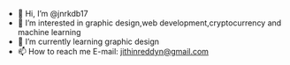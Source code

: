 - 👋 Hi, I’m @jnrkdb17
- 👀 I’m interested in graphic design,web development,cryptocurrency and machine learning
- 🌱 I’m currently learning graphic design
- 📫 How to reach me E-mail: jithinreddyn@gmail.com

<!---
jnrkdb17/jnrkdb17 is a ✨ special ✨ repository because its `README.md` (this file) appears on your GitHub profile.
You can click the Preview link to take a look at your changes.
--->

